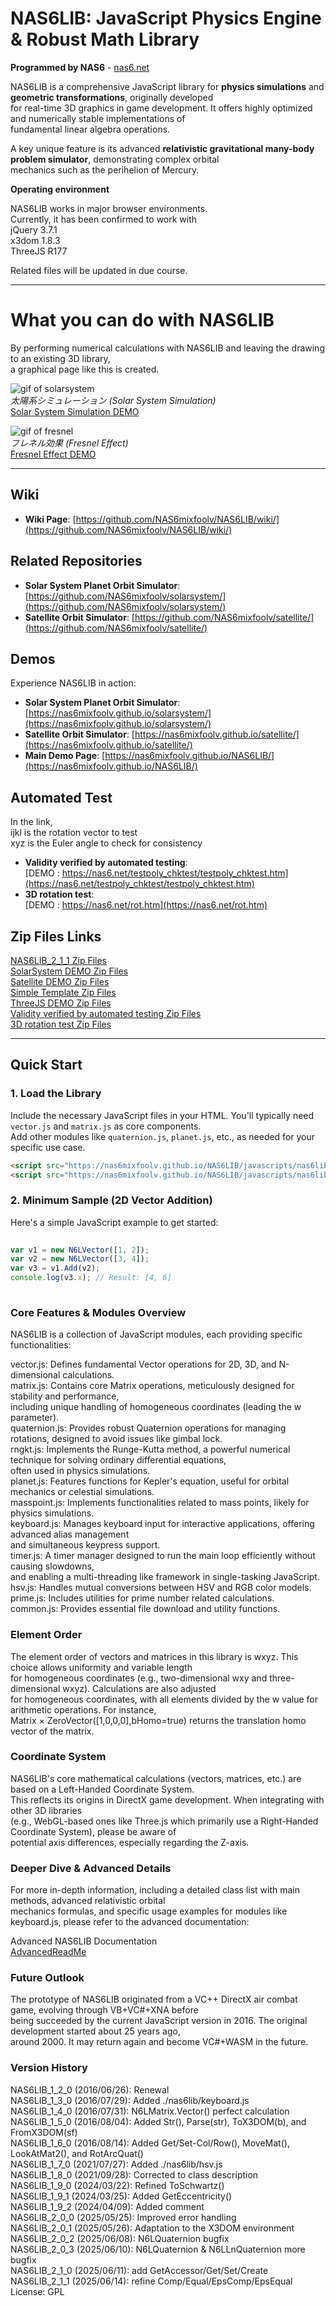 # NAS6LIB: JavaScript Physics Engine & Robust Math Library  
  
**Programmed by NAS6** - [nas6.net](https://nas6.net/)  
  
NAS6LIB is a comprehensive JavaScript library for **physics simulations** and **geometric transformations**, originally developed  
for real-time 3D graphics in game development. It offers highly optimized and numerically stable implementations of  
fundamental linear algebra operations.  
  
A key unique feature is its advanced **relativistic gravitational many-body problem simulator**, demonstrating complex orbital  
mechanics such as the perihelion of Mercury.  
  
**Operating environment**  
  
NAS6LIB works in major browser environments.  
Currently, it has been confirmed to work with  
jQuery 3.7.1  
x3dom 1.8.3  
ThreeJS R177  
  
Related files will be updated in due course.  
  
---  
  
# What you can do with NAS6LIB  
  
By performing numerical calculations with NAS6LIB and leaving the drawing to an existing 3D library,  
a graphical page like this is created.  
  
![gif of solarsystem](https://raw.githubusercontent.com/NAS6mixfoolv/NAS6LIB/main/solarsystem000.gif)  
*太陽系シミュレーション (Solar System Simulation)*  
[Solar System Simulation DEMO](https://nas6.net/solarsystem.htm)  
  
![gif of fresnel](https://raw.githubusercontent.com/NAS6mixfoolv/NAS6LIB/main/fresnel000.gif)  
*フレネル効果 (Fresnel Effect)*  
[Fresnel Effect DEMO](https://nas6.net/javascripts/threejs/examples/WaterPlaneTest.htm)  
  
---  
  
## Wiki  
  
* **Wiki Page**: [https://github.com/NAS6mixfoolv/NAS6LIB/wiki/](https://github.com/NAS6mixfoolv/NAS6LIB/wiki/)  
  
## Related Repositories  
  
* **Solar System Planet Orbit Simulator**: [https://github.com/NAS6mixfoolv/solarsystem/](https://github.com/NAS6mixfoolv/solarsystem/)
* **Satellite Orbit Simulator**: [https://github.com/NAS6mixfoolv/satellite/](https://github.com/NAS6mixfoolv/satellite/)  
  
## Demos  
  
Experience NAS6LIB in action:  
  
* **Solar System Planet Orbit Simulator**: [https://nas6mixfoolv.github.io/solarsystem/](https://nas6mixfoolv.github.io/solarsystem/)
* **Satellite Orbit Simulator**: [https://nas6mixfoolv.github.io/satellite/](https://nas6mixfoolv.github.io/satellite/)  
* **Main Demo Page**: [https://nas6mixfoolv.github.io/NAS6LIB/](https://nas6mixfoolv.github.io/NAS6LIB/)  

## Automated Test  
  
In the link,  
ijkl is the rotation vector to test  
xyz is the Euler angle to check for consistency  
* **Validity verified by automated testing**:  
[DEMO : https://nas6.net/testpoly_chktest/testpoly_chktest.htm](https://nas6.net/testpoly_chktest/testpoly_chktest.htm)  
* **3D rotation test**:  
[DEMO : https://nas6.net/rot.htm](https://nas6.net/rot.htm)  

## Zip Files Links

[NAS6LIB_2_1_1 Zip Files](https://nas6.net/NAS6LIB_2_1_1_javascripts.zip)  
[SolarSystem DEMO Zip Files](https://nas6.net/solarsystem.zip)  
[Satellite DEMO Zip Files](https://nas6.net/satellite.zip)  
[Simple Template Zip Files](https://nas6.net/TestPage.zip)  
[ThreeJS DEMO Zip Files](https://nas6.net/ThreeJSProjects.zip)  
[Validity verified by automated testing Zip Files](https://nas6.net/testpoly_chktest.zip)  
[3D rotation test Zip Files](https://nas6.net/rottestWithX3DOMAndThreeJS.zip)  
  
---  
  
## Quick Start  
  
### 1. Load the Library  
  
Include the necessary JavaScript files in your HTML. You'll typically need `vector.js` and `matrix.js` as core components.  
Add other modules like `quaternion.js`, `planet.js`, etc., as needed for your specific use case.  
  
```html  
<script src="https://nas6mixfoolv.github.io/NAS6LIB/javascripts/nas6lib/vector.js"></script>
<script src="https://nas6mixfoolv.github.io/NAS6LIB/javascripts/nas6lib/matrix.js"></script>
```
  
### 2. Minimum Sample (2D Vector Addition)  
Here's a simple JavaScript example to get started:  
  
```JavaScript  
  
var v1 = new N6LVector([1, 2]);  
var v2 = new N6LVector([3, 4]);  
var v3 = v1.Add(v2);  
console.log(v3.x); // Result: [4, 6]  
  
```  
  
### Core Features & Modules Overview  
NAS6LIB is a collection of JavaScript modules, each providing specific functionalities:  
  
vector.js: Defines fundamental Vector operations for 2D, 3D, and N-dimensional calculations.  
matrix.js: Contains core Matrix operations, meticulously designed for stability and performance,  
including unique handling of homogeneous coordinates (leading the w parameter).  
quaternion.js: Provides robust Quaternion operations for managing rotations, designed to avoid issues like gimbal lock.  
rngkt.js: Implements the Runge-Kutta method, a powerful numerical technique for solving ordinary differential equations,  
often used in physics simulations.  
planet.js: Features functions for Kepler's equation, useful for orbital mechanics or celestial simulations.  
masspoint.js: Implements functionalities related to mass points, likely for physics simulations.  
keyboard.js: Manages keyboard input for interactive applications, offering advanced alias management  
and simultaneous keypress support.  
timer.js: A timer manager designed to run the main loop efficiently without causing slowdowns,  
and enabling a multi-threading like framework in single-tasking JavaScript.  
hsv.js: Handles mutual conversions between HSV and RGB color models.  
prime.js: Includes utilities for prime number related calculations.  
common.js: Provides essential file download and utility functions.  
  
### Element Order  
  
The element order of vectors and matrices in this library is wxyz. This choice allows uniformity and variable length  
for homogeneous coordinates (e.g., two-dimensional wxy and three-dimensional wxyz). Calculations are also adjusted  
for homogeneous coordinates, with all elements divided by the w value for arithmetic operations. For instance,  
Matrix × ZeroVector([1,0,0,0],bHomo=true) returns the translation homo vector of the matrix.  
  
### Coordinate System  
NAS6LIB's core mathematical calculations (vectors, matrices, etc.) are based on a Left-Handed Coordinate System.  
This reflects its origins in DirectX game development. When integrating with other 3D libraries  
(e.g., WebGL-based ones like Three.js which primarily use a Right-Handed Coordinate System), please be aware of  
potential axis differences, especially regarding the Z-axis.  
  
### Deeper Dive & Advanced Details  
For more in-depth information, including a detailed class list with main methods, advanced relativistic orbital  
mechanics formulas, and specific usage examples for modules like keyboard.js, please refer to the advanced documentation:  
  
Advanced NAS6LIB Documentation  
[AdvancedReadMe](AdvancedReadMe.md)  
  
### Future Outlook  
The prototype of NAS6LIB originated from a VC++ DirectX air combat game, evolving through VB+VC#+XNA before  
being succeeded by the current JavaScript version in 2016. The original development started about 25 years ago,  
around 2000. It may return again and become VC#+WASM in the future.  

### Version History  
NAS6LIB_1_2_0 (2016/06/26): Renewal  
NAS6LIB_1_3_0 (2016/07/29): Added ./nas6lib/keyboard.js  
NAS6LIB_1_4_0 (2016/07/31): N6LMatrix.Vector() perfect calculation  
NAS6LIB_1_5_0 (2016/08/04): Added Str(), Parse(str), ToX3DOM(b), and FromX3DOM(sf)  
NAS6LIB_1_6_0 (2016/08/14): Added Get/Set-Col/Row(), MoveMat(), LookAtMat2(), and RotArcQuat()  
NAS6LIB_1_7_0 (2021/07/27): Added ./nas6lib/hsv.js  
NAS6LIB_1_8_0 (2021/09/28): Corrected to class description  
NAS6LIB_1_9_0 (2024/03/22): Refined ToSchwartz()  
NAS6LIB_1_9_1 (2024/03/25): Added GetEccentricity()  
NAS6LIB_1_9_2 (2024/04/09): Added comment  
NAS6LIB_2_0_0 (2025/05/25): Improved error handling  
NAS6LIB_2_0_1 (2025/05/26): Adaptation to the X3DOM environment  
NAS6LIB_2_0_2 (2025/06/08): N6LQuaternion bugfix  
NAS6LIB_2_0_3 (2025/06/10): N6LQuaternion & N6LLnQuaternion more bugfix  
NAS6LIB_2_1_0 (2025/06/11): add GetAccessor/Get/Set/Create  
NAS6LIB_2_1_1 (2025/06/14): refine Comp/Equal/EpsComp/EpsEqual  
License: GPL  
  
  
